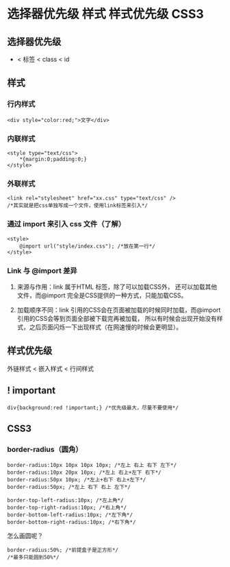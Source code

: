 # 选择器优先级 样式 样式优先级 CSS3

## 选择器优先级

* < 标签 < class < id

## 样式

### 行内样式

    <div style="color:red;">文字</div>

### 内联样式

    <style type="text/css">
        *{margin:0;padding:0;}
    </style>

### 外联样式

    <link rel="stylesheet" href="xx.css" type="text/css" />
    /*其实就是把css单独写成一个文件，使用link标签来引入*/
    
### 通过 import 来引入 css 文件（了解）

    <style>
        @import url("style/index.css"); /*放在第一行*/
    </style>

### Link 与 @import 差异

1. 来源与作用：link 属于HTML 标签，除了可以加载CSS外， 还可以加载其他文件，而@import 完全是CSS提供的一种方式，只能加载CSS。

2. 加载顺序不同：link 引用的CSS会在页面被加载的时候同时加载，而@import 引用的CSS会等到页面全部被下载完再被加载， 所以有时候会出现开始没有样式，之后页面闪烁一下出现样式（在网速慢的时候会更明显）。

## 样式优先级

外链样式 < 嵌入样式 < 行间样式

## ! important

    div{background:red !important;} /*优先级最大，尽量不要使用*/

## CSS3

### border-radius（圆角）

	border-radius:10px 10px 10px 10px; /*左上 右上 右下 左下*/
	border-radius:10px 20px 10px; /*左上 右上+左下 右下*/
	border-radius:50px 10px; /*左上+右下 右上+左下*/
	border-radius:50px; /*左上 右下 右上 左下*/
	
	border-top-left-radius:10px; /*左上角*/
	border-top-right-radius:10px; /*右上角*/
	border-bottom-left-radius:10px; /*左下角*/
	border-bottom-right-radius:10px; /*右下角*/

怎么画圆呢？

	border-radius:50%; /*前提盒子是正方形*/
	/*最多只能圆到50%*/











